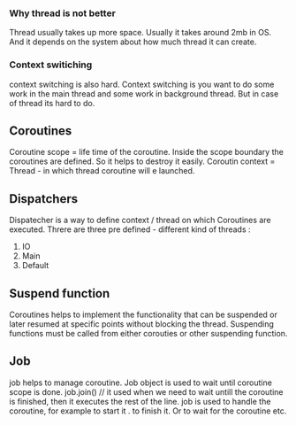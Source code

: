 ### Why thread is not better 

Thread usually takes up more space. Usually it takes around 2mb in OS. And it depends on the system about how much thread it can create. 

### Context switiching
context switching is also hard. Context switching is you want to  do some work in the main thread and some work in background thread. But in case of thread its hard to do. 

## Coroutines 
Coroutine scope = life time of the coroutine. Inside the scope boundary the coroutines are defined. So it helps to destroy it easily.
Coroutin context = Thread  - in which thread coroutine will e launched. 

## Dispatchers 
Dispatecher is a way to define context / thread on which Coroutines are executed.  Threre are three pre defined - different kind of threads : 
1. IO
2. Main
3. Default

## Suspend function
Coroutines helps to implement the functionality that can be suspended or later resumed at specific points without blocking the thread. 
Suspending functions must be called from either corouties or other suspending function. 


## Job 
job helps to manage coroutine. Job object is used to wait until coroutine scope is done. 
job.join() // it used when we need to wait untill the coroutine is finished, then it executes the rest of the line. 
job is used to handle the coroutine, for example to start it . to finish it. Or to wait for the coroutine etc. 






